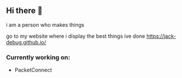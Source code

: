 ## Hi there 👋
i am a person who makes things

go to my website where i display the best things ive done
https://jack-debug.github.io/

### Currently working on:
- PacketConnect
